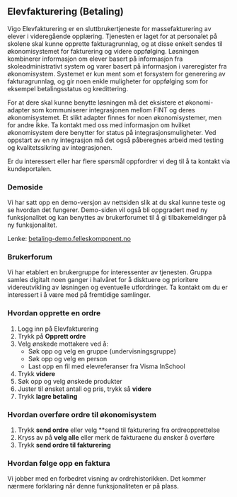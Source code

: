 ## Elevfakturering (Betaling)

Vigo Elevfakturering er en sluttbrukertjeneste for massefakturering av elever i videregående opplæring. Tjenesten er laget for at personalet på skolene skal kunne opprette fakturagrunnlag, og at disse enkelt sendes til økonomisystemet for fakturering og videre oppfølging. Løsningen kombinerer informasjon om elever basert på informasjon fra skoleadministrativt system og varer basert på informasjon i vareregister fra økonomisystem. Systemet er kun ment som et forsystem for generering av fakturagrunnlag, og gir noen enkle muligheter for oppfølging som for eksempel betalingsstatus og kredittering. 

For at dere skal kunne benytte løsningen må det eksistere et økonomi-adapter som kommuniserer integrasjonen mellom FINT og deres økonomisystemet. Et slikt adapter finnes for noen økonomisystemer, men for andre ikke. Ta kontakt med oss med informasjon om hvilket økonomisystem dere benytter for status på integrasjonsmuligheter. Ved oppstart av en ny integrasjon må det også påberegnes arbeid med testing og kvalitetssikring av integrasjonen. 

Er du interessert eller har flere spørsmål oppfordrer vi deg til å ta kontakt via kundeportalen. 

### Demoside

Vi har satt opp en demo-versjon av nettsiden slik at du skal kunne teste og se hvordan det fungerer. Demo-siden vil også bli oppgradert med ny funksjonalitet og kan benyttes av brukerforumet til å gi tilbakemeldinger på ny funksjonalitet.

Lenke: [betaling-demo.felleskomponent.no](https://betaling-demo.felleskomponent.no/)

### Brukerforum

Vi har etablert en brukergruppe for interessenter av tjenesten. Gruppa samles digitalt noen ganger i halvåret for å disktuere og prioritere videreutvikling av løsningen og eventuelle utfordringer. Ta kontakt om du er interessert i å være med på fremtidige samlinger.

### Hvordan opprette en ordre

1. Logg inn på Elevfakturering
2. Trykk på **Opprett ordre**
3. Velg ønskede mottakere ved å:
   - Søk opp og velg en gruppe (undervisningsgruppe)
   - Søk opp og velg en person
   - Last opp en fil med elevreferanser fra Visma InSchool
4. Trykk **videre**
5. Søk opp og velg ønskede produkter
6. Juster til ønsket antall og pris, trykk så **videre**
7. Trykk **lagre betaling**

### Hvordan overføre ordre til økonomisystem
1. Trykk **send ordre** eller velg **send til fakturering fra ordreopprettelse
2. Kryss av på **velg alle** eller merk de fakturaene du ønsker å overføre
3. Trykk **send ordre til fakturering**

### Hvordan følge opp en faktura

Vi jobber med en forbedret visning av ordrehistorikken. Det kommer nærmere forklaring når denne funksjonaliteten er på plass. 